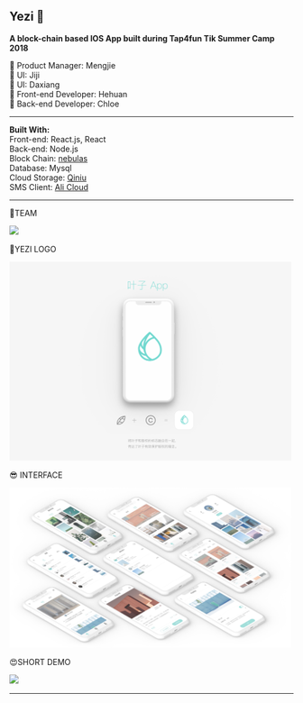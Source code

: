 
## Yezi  :leaves:
**A block-chain based IOS App built during Tap4fun Tik Summer Camp 2018**

:girl: Product Manager: Mengjie   
:girl: UI: Jiji   
:girl: UI: Daxiang  
:boy: Front-end Developer: Hehuan  
:girl: Back-end Developer: Chloe   

----
**Built With:**  
Front-end: React.js, React  
Back-end: Node.js  
Block Chain: [nebulas ](https://nebulas.io/)    
Database: Mysql   
Cloud Storage: [Qiniu](https://www.qiniu.com/products/kodo)   
SMS Client: [Ali Cloud](https://cn.aliyun.com/)   

----
:star2:TEAM  

<img src="https://github.com/teamYezi/Yezi/blob/master/team.jpg?raw=true" width="500" height=auto />  

:heartbeat:YEZI LOGO   

<img src="https://github.com/teamYezi/Yezi/blob/master/logo.jpg?raw=true" width="500" height=auto />  

:sunglasses: INTERFACE  

<img src="https://github.com/teamYezi/Yezi/blob/master/ui.jpg?raw=true" width="500" height=auto />  

:heart_eyes:SHORT DEMO  

<img src="https://github.com/teamYezi/Yezi/blob/master/510.gif?raw=true" width="500" height=auto />  


----
